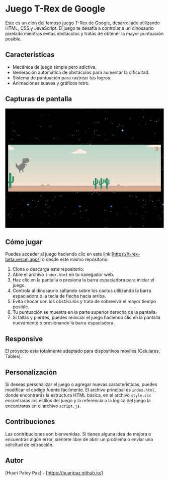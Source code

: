 # Juego T-Rex de Google

Este es un clon del famoso juego T-Rex de Google, desarrollado utilizando HTML, CSS y JavaScript. El juego te desafía a controlar a un dinosaurio pixelado mientras evitas obstáculos y tratas de obtener la mayor puntuación posible.

## Características

- Mecánica de juego simple pero adictiva.
- Generación automática de obstáculos para aumentar la dificultad.
- Sistema de puntuación para rastrear tus logros.
- Animaciones suaves y gráficos retro.

## Capturas de pantalla

![Juego T-Rex](screenshot.png)

## Cómo jugar

Puedes acceder al juego haciendo clic en este link [https://t-rex-beta.vercel.app/] o desde este mismo repositorio.

1. Clona o descarga este repositorio.
2. Abre el archivo `index.html` en tu navegador web.
3. Haz clic en la pantalla o presiona la barra espaciadora para iniciar el juego.
4. Controla al dinosaurio saltando sobre los cactus utilizando la barra espaciadora o la tecla de flecha hacia arriba.
5. Evita chocar con los obstáculos y trata de sobrevivir el mayor tiempo posible.
6. Tu puntuación se muestra en la parte superior derecha de la pantalla.
7. Si fallas y pierdes, puedes reiniciar el juego haciendo clic en la pantalla nuevamente o presionando la barra espaciadora.

## Responsive

El proyecto esta totalmente adaptado para dispositivos moviles (Celulares, Tables).

## Personalización

Si deseas personalizar el juego o agregar nuevas características, puedes modificar el código fuente fácilmente. El archivo principal es `index.html`, donde encontrarás la estructura HTML básica, en el archivo `style.css` encontraras los estilos del juego y la referencia a la logica del juego la encontraras en el archivo `script.js`.

## Contribuciones

Las contribuciones son bienvenidas. Si tienes alguna idea de mejora o encuentras algún error, siéntete libre de abrir un problema o enviar una solicitud de extracción.

## Autor

[Huari Patey Paz] - [https://huaripaz.github.io/]

